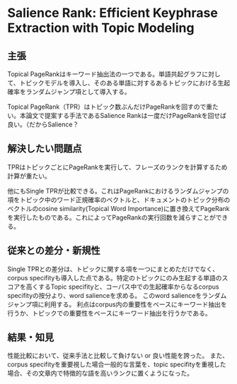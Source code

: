 # Salience Rank: Efficient Keyphrase Extraction with Topic Modeling
## 主張
Topical PageRankはキーワード抽出法の一つである。単語共起グラフに対して、トピックモデルを導入し、そのある単語に対するあるトピックにおける生起確率をランダムジャンプ項として導入する。

Topical PageRank（TPR）はトピック数ぶんだけPageRankを回すので重たい。本論文で提案する手法であるSalience Rankは一度だけPageRankを回せば良い。（だからSalience？

## 解決したい問題点
TPRはトピックごとにPageRankを実行して、フレーズのランクを計算するため計算が重たい。

他にもSingle TPRが比較できる。これはPageRankにおけるランダムジャンプの項をトピック中のワード正規確率のベクトルと、ドキュメントのトピック分布のベクトルのcosine similarity(Topical Word Importance)に置き換えてPageRankを実行したものである。これによってPageRankの実行回数を減らすことができる。

## 従来との差分・新規性
Single TPRとの差分は、トピックに関する項を一つにまとめただけでなく、corpus specifityも導入した点である。特定のトピックにのみ生起する単語のスコアを高くするTopic specifityと、コーパス中での生起確率からなるcorpus specifityの按分より、word salienceを求める。
このword salienceをランダムジャンプ項に利用する。
利点はcorpus内の重要性をベースにキーワード抽出を行うか、トピックでの重要性をベースにキーワード抽出を行うかである。

## 結果・知見
性能比較において、従来手法と比較して負けない or 良い性能を誇った。
また、corpus specifityを重要視した場合一般的な言葉を、topic specifityを重視した場合、その文章内で特徴的な語を高いランクに置くようになった。